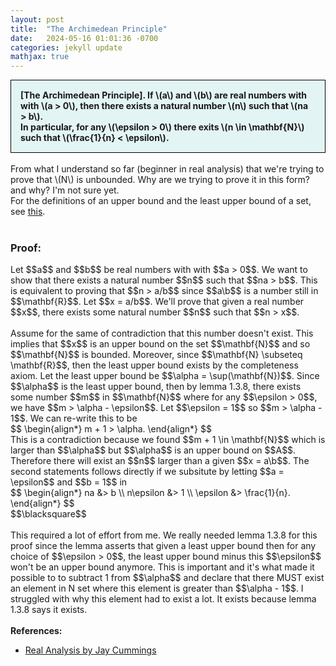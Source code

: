 ```yaml
---
layout: post
title:  "The Archimedean Principle"
date:   2024-05-16 01:01:36 -0700
categories: jekyll update
mathjax: true
---
```

<div style="background-color: #E3F4F4; padding: 15px 15px 15px 15px; border:1px solid black;">
  <b>[The Archimedean Principle]. If \(a\) and \(b\) are real numbers with with \(a > 0\), then there exists a natural number \(n\) such that \(na > b\).<br>
	  In particular, for any \(\epsilon > 0\) there exits \(n \in \mathbf{N}\) such that \(\frac{1}{n} < \epsilon\).</b>
</div>
<br>
From what I understand so far (beginner in real analysis) that we're trying to prove that \(N\) is unbounded. Why are we trying to prove it in this form? and why? I'm not sure yet.
<br>
For the definitions of an upper bound and the least upper bound of a set, see <a href="https://strncat.github.io/jekyll/update/2024/05/03/analysis-set-bounded.html">this</a>.
<br>
<br>
<h3>Proof:</h3>
Let $$a$$ and $$b$$ be real numbers with with $$a > 0$$. We want to show that there exists a natural number $$n$$ such that $$na > b$$. This is equivalent to proving that $$n > a/b$$ since $$a\b$$ is a number still in $$\mathbf{R}$$. Let $$x = a/b$$. We'll prove that given a real number $$x$$, there exists some natural number $$n$$ such that $$n > x$$. 
<br>
<br>
Assume for the same of contradiction that this number doesn't exist. This implies that $$x$$ is an upper bound on the set $$\mathbf{N}$$ and so $$\mathbf{N}$$ is bounded. Moreover, since $$\mathbf{N} \subseteq \mathbf{R}$$, then the least upper bound exists by the completeness axiom. Let the least upper bound be $$\alpha = \sup(\mathbf{N})$$. Since $$\alpha$$ is the least upper bound, then by lemma 1.3.8, there exists some number $$m$$ in $$\mathbf{N}$$ where for any $$\epsilon > 0$$, we have $$m > \alpha - \epsilon$$. Let $$\epsilon = 1$$ so $$m > \alpha - 1$$. We can re-write this to be
<div>
$$
\begin{align*}
m + 1 > \alpha.
\end{align*}
$$
</div>
This is a contradiction because we found $$m + 1 \in \mathbf{N}$$ which is larger than $$\alpha$$ but $$\alpha$$ is an upper bound on $$A$$. Therefore there will exist an $$n$$ larger than a given $$x = a\b$$. The second statements follows directly if we subsitute by letting $$a = \epsilon$$ and $$b = 1$$ in
<div>
$$
\begin{align*}
na &> b \\
n\epsilon &> 1 \\
\epsilon &> \frac{1}{n}.
\end{align*}
$$
</div>
$$\blacksquare$$
<br>
<br>
This required a lot of effort from me. We really needed lemma 1.3.8 for this proof since the lemma asserts that given a least upper bound then for any choice of $$\epsilon > 0$$, the least upper bound minus this $$\epsilon$$ won't be an upper bound anymore. This is important and it's what made it possible to to subtract 1 from $$\alpha$$ and declare that there MUST exist an element in N set where this element is greater than $$\alpha - 1$$. I struggled with why this element had to exist a lot. It exists because lemma 1.3.8 says it exists.
<br>
<br>
<!------------------------------------------------------------------------------------>
<b>References:</b>
<ul>
<li><a href="https://www.amazon.com/Real-Analysis-Long-Form-Mathematics-Textbook/dp/1724510126">Real Analysis by Jay Cummings</a></li>
</ul>